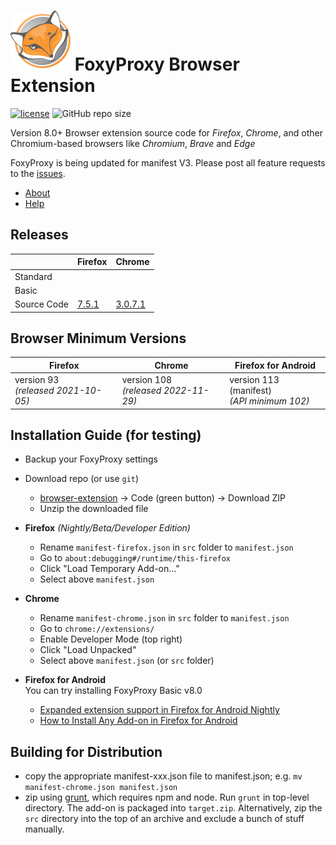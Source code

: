 # ![FoxyProxy](/src/image/icon.svg) FoxyProxy Browser Extension

[![license](https://img.shields.io/github/license/foxyproxy/browser-extension.svg)](https://github.com/foxyproxy/browser-extension/blob/master/LICENSE) 
![GitHub repo size](https://img.shields.io/github/repo-size/foxyproxy/browser-extension)


Version 8.0+
Browser extension source code for *Firefox*, *Chrome*, and other Chromium-based browsers like *Chromium*, *Brave* and *Edge*

FoxyProxy is being updated for manifest V3.
Please post all feature requests to the [issues](https://github.com/foxyproxy/browser-extension/issues).


- [About](https://foxyproxy.github.io/browser-extension/src/content/about.html)
- [Help](https://foxyproxy.github.io/browser-extension/src/content/help.html)


## Releases

<table>
  <thead>
    <tr>
      <th></th>
      <th>Firefox</th>
      <th>Chrome</th>
    </tr>
  </thead>
  <tbody>
    <tr>
      <td>Standard</td>
      <td>
        <a href="https://addons.mozilla.org/firefox/addon/foxyproxy-standard/"><img src="https://img.shields.io/amo/v/foxyproxy-standard" alt=""></a>
        <a href="https://addons.mozilla.org/firefox/addon/foxyproxy-standard/"><img src="https://img.shields.io/amo/users/foxyproxy-standard" alt=""></a>
      </td>
      <td>
        <a href="https://chromewebstore.google.com/detail/foxyproxy-standard/gcknhkkoolaabfmlnjonogaaifnjlfnp"><img src="https://img.shields.io/chrome-web-store/v/gcknhkkoolaabfmlnjonogaaifnjlfnp.svg" alt=""></a>
        <a href="https://chromewebstore.google.com/detail/foxyproxy-standard/gcknhkkoolaabfmlnjonogaaifnjlfnp"><img src="https://img.shields.io/chrome-web-store/users/gcknhkkoolaabfmlnjonogaaifnjlfnp" alt=""></a>
      </td>
    </tr>
    <tr>
      <td>Basic</td>
      <td>
        <a href="https://addons.mozilla.org/firefox/addon/foxyproxy-basic/"><img src="https://img.shields.io/amo/v/foxyproxy-basic.svg?color=f60" alt=""></a>&nbsp;&nbsp;
        <a href="https://addons.mozilla.org/firefox/addon/foxyproxy-basic/"></a><img src="https://img.shields.io/amo/users/foxyproxy-basic" alt="">
      </td>
      <td>
        <a href="https://chromewebstore.google.com/detail/foxyproxy-basic/dookpfaalaaappcdneeahomimbllocnb"><img src="https://img.shields.io/chrome-web-store/v/dookpfaalaaappcdneeahomimbllocnb.svg" alt=""></a>&nbsp; &nbsp;
        <a href="https://chromewebstore.google.com/detail/foxyproxy-basic/dookpfaalaaappcdneeahomimbllocnb"><img src="https://img.shields.io/chrome-web-store/users/dookpfaalaaappcdneeahomimbllocnb" alt=""></a>
      </td>
    </tr>
    <tr>
      <td>Source Code</td>
      <td><a href="https://github.com/foxyproxy/firefox-extension/">7.5.1</a></td>
      <td><a href="https://github.com/foxyproxy/Foxyproxy_Chrome">3.0.7.1</a></td>
    </tr>
  </tbody>
</table>


## Browser Minimum Versions

<table>
  <thead>
    <tr>
      <th>Firefox</th>
      <th>Chrome</th>
      <th>Firefox for Android</th>
    </tr>
  </thead>
  <tbody>
    <tr>
      <td>version 93<br><i>(released 2021-10-05)</i></td>
      <td>version 108<br><i>(released 2022-11-29)</i></td>
      <td>version 113 (manifest)<br><i>(API minimum 102)</i></td>
    </tr>
  </tbody>
</table>


## Installation Guide (for testing)
- Backup your FoxyProxy settings
- Download repo (or use `git`)
  - [browser-extension](https://github.com/foxyproxy/browser-extension) -> Code (green button) -> Download ZIP
  - Unzip the downloaded file
- **Firefox** *(Nightly/Beta/Developer Edition)*
  - Rename `manifest-firefox.json` in `src` folder to `manifest.json`
  - Go to `about:debugging#/runtime/this-firefox`
  - Click "Load Temporary Add-on..."
  - Select above `manifest.json`
- **Chrome**
  - Rename `manifest-chrome.json` in `src` folder to `manifest.json`
  - Go to `chrome://extensions/`
  - Enable Developer Mode (top right)
  - Click "Load Unpacked"
  - Select above `manifest.json` (or `src` folder)

- **Firefox for Android**  
  You can try installing FoxyProxy Basic v8.0
  - [Expanded extension support in Firefox for Android Nightly](https://blog.mozilla.org/addons/2020/09/29/expanded-extension-support-in-firefox-for-android-nightly/)
  - [How to Install Any Add-on in Firefox for Android](https://www.maketecheasier.com/install-addon-firefox-android/)

## Building for Distribution
- copy the appropriate manifest-xxx.json file to manifest.json; e.g. `mv manifest-chrome.json manifest.json`
- zip using [grunt](https://stackoverflow.com/questions/15703598/how-to-install-grunt-and-how-to-build-script-with-it), which requires npm and node. Run `grunt` in top-level directory. The add-on is packaged into `target.zip`. Alternatively, zip the `src` directory into the top of an archive and exclude a bunch of stuff manually.

